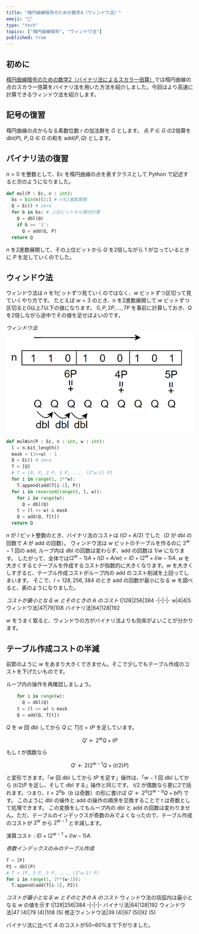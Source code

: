 ```yaml
---
title: "楕円曲線暗号のための数学4（ウィンドウ法）"
emoji: "🧮"
type: "tech"
topics: ["楕円曲線暗号", "ウィンドウ法"]
published: true
---
```

## 初めに
[楕円曲線暗号のための数学2（バイナリ法によるスカラー倍算）](https://zenn.dev/herumi/articles/ecc-binary-method)では楕円曲線の点のスカラー倍算をバイナリ法を用いた方法を紹介しました。今回はより高速に計算できるウィンドウ法を紹介します。

## 記号の復習
楕円曲線の点からなる素数位数 $r$ の加法群を $G$ とします。
点 $P \in G$ の2倍算を $\text{dbl}(P)$, $P, Q \in G$ の和を $\text{add}(P, Q)$ とします。

## バイナリ法の復習
$n>0$ を整数として、Ec を楕円曲線の点を表すクラスとして Python で記述すると次のようになりました。

```python
def mul(P : Ec, n : int):
  bs = bin(n)[2:] # nを2進数展開
  Q = Ec() # zero
  for b in bs: # 上位ビットから順次計算
    Q = dbl(Q)
    if b == '1':
      Q = add(Q, P)
  return Q
```
$n$ を2進数展開して、その上位ビットから $Q$ を2倍しながら 1 が立っているときに $P$ を足していくのでした。

## ウィンドウ法
ウィンドウ法は $n$ を1ビットずつ見ていくのではなく、$w$ ビットずつ区切って見ていくやり方です。
たとえば $w=3$ のとき、$n$ を2進数展開して $w$ ビットずつ区切ると0以上7以下の値になります。
$0, P, 2 P, \dots, 7 P$ を事前に計算しておき、$Q$ を2倍しながら途中でその値を足せばよいのです。

*ウィンドウ法*
![ウィンドウ法](/images/window-method.png)

```python
def mulWin(P : Ec, n : int, w : int):
  l = n.bit_length()
  mask = (1<<w) - 1
  Q = Ec() # zero
  T = [Q]
  # T = [0, P, 2 P, 3 P, ..., (2^w-1) P]
  for i in range(1, 2**w):
    T.append(add(T[i-1], P))
  for i in reversed(range(0, l, w)):
    for i in range(w):
      Q = dbl(Q)
    t = (l >> w) & mask
    Q = add(Q, T[t])
  return Q
```


$n$ が $l$ ビット整数のとき、バイナリ法のコストは $l(D+A/2)$ でした（$D$ が dbl の回数で $A$ が add の回数）。
ウィンドウ法は $w$ ビットのテーブルを作るのに $2^w-1$ 回の add, ループ内は dbl の回数は変わらず、add の回数は $1/w$ になります。
したがって、全体では$(2^w-1)A+l(D+A/w)=l D + (2^w+l/w-1)A$.
$w$ を大きくするとテーブルを作成するコストが指数的に大きくなります。$w$ を大きくしすぎると、テーブル作成コストがループ内の add のコスト削減を上回ってしまいます。
そこで、$l=128, 256, 384$ のとき add の回数が最小になる $w$ を調べると、表のようになりました。

*コストが最小となる $w$ とそのときの $A$ のコスト*
l|128|256|384
-|-|-|-
w|4|4|5
ウィンドウ法|47|79|108
バイナリ法|64|128|192

$w$ をうまく取ると、ウィンドウの方がバイナリ法よりも効率がよいことが分かります。

## テーブル作成コストの半減
前節のように $w$ をあまり大きくできません。そこで少しでもテーブル作成のコストを下げたいものです。

ループ内の操作を再確認しましょう。

```python
    for i in range(w):
      Q = dbl(Q)
    t = (l >> w) & mask
    Q = add(Q, T[t])
```

$Q$ を $w$ 回 dbl してから $Q$ に $T[t]=t P$ を足しています。

$$
Q' ← 2^w Q + t P
$$

もし $t$ が偶数なら

$$
Q' ← 2(2^{w-1} Q + (t/2) P)
$$

と変形できます。「$w$ 回 dbl してから $t P$ を足す」操作は、「$w-1$ 回 dbl してから $(t/2) P$ を足し、そして dbl する」操作と同じです。
$t/2$ が偶数なら更に2で括れます。つまり、$t = 2^a b$（$b$ は奇数）の形に書けば $Q' ←2^a(2^{w-a} Q + b P)$ です。
このように dbl の操作と add の操作の順序を交換することで $t$ は奇数として処理できます。
この変換をしてもループ内の dbl と add の回数は変わりません。ただ、テーブルのインデックスが奇数のみでよくなったので、テーブル作成のコストが $2^w$ から $2^{w-1}$ と半減します。

演算コスト : $l D + (2^{w-1}+l/w-1)A$.

*奇数インデックスのみのテーブル作成*
```python
T = [P]
P2 = dbl(P)
# T = [P, 3 P, 5 P, ..., (2^w-1) P]
for i in range(1, 2**(w-1)):
  T.append(add(T[i-1], P2))
 ```

*コストが最小となる $w$ とそのときの $A$ のコスト*
ウィンドウ法の括弧内は最小となる $w$ の値を示す
l|128|256|384
-|-|-|-
バイナリ法|64|128|192
ウィンドウ法|47 (4)|79 (4)|108 (5)
修正ウィンドウ法|39 (4)|67 (5)|92 (5)


バイナリ法に比べて $A$ のコストが50~60%まで下がりました。
